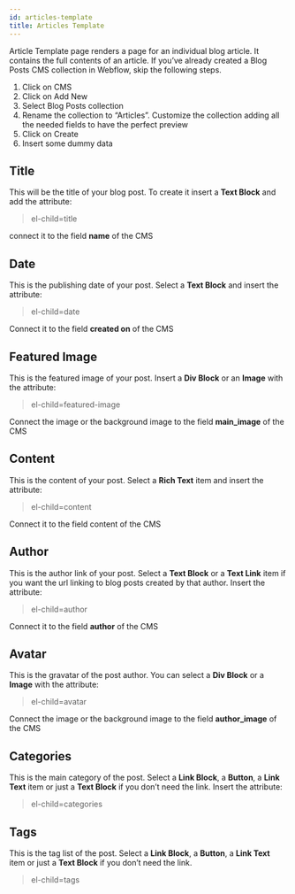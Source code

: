 ```yaml
---
id: articles-template
title: Articles Template
---
```


Article Template page renders a page for an individual blog article. It contains the full contents of an article.
If you’ve already created a Blog Posts CMS collection in Webflow, skip the following steps.

1) Click on CMS
2) Click on Add New
3) Select Blog Posts collection
4) Rename the collection to “Articles”. Customize the collection adding all the needed fields to have the perfect preview
5) Click on Create
6) Insert some dummy data


## Title
This will be the title of your blog post. To create it insert a **Text Block** and add the attribute:

> el-child=title

connect it to the field **name** of the CMS

## Date
This is the publishing date of your post. Select a **Text Block** and insert the attribute:

> el-child=date

Connect it to the field **created on** of the CMS

## Featured Image
This is the featured image of your post. Insert a **Div Block** or an **Image** with the attribute:

> el-child=featured-image

Connect the image or the background image to the field **main_image** of the CMS

## Content
This is the content of your post. Select a **Rich Text** item and insert the attribute:

> el-child=content

Connect it to the field content of the CMS

## Author
This is the author link of your post. Select a **Text Block** or a **Text Link** item if you want the url linking to blog posts created by that author.
Insert the attribute:

> el-child=author

Connect it to the field **author** of the CMS

## Avatar
This is the gravatar of the post author. You can select a **Div Block** or a **Image** with the attribute:

> el-child=avatar

Connect the image or the background image to the field **author_image** of the CMS

## Categories 
This is the main category of the post. Select a **Link Block**, a **Button**, a **Link Text** item or just a **Text Block** if you don’t need the link.
Insert the attribute:

> el-child=categories

## Tags
This is the tag list of the post. Select a **Link Block**, a **Button**, a **Link Text** item or just a **Text Block** if you don’t need the link.

> el-child=tags

